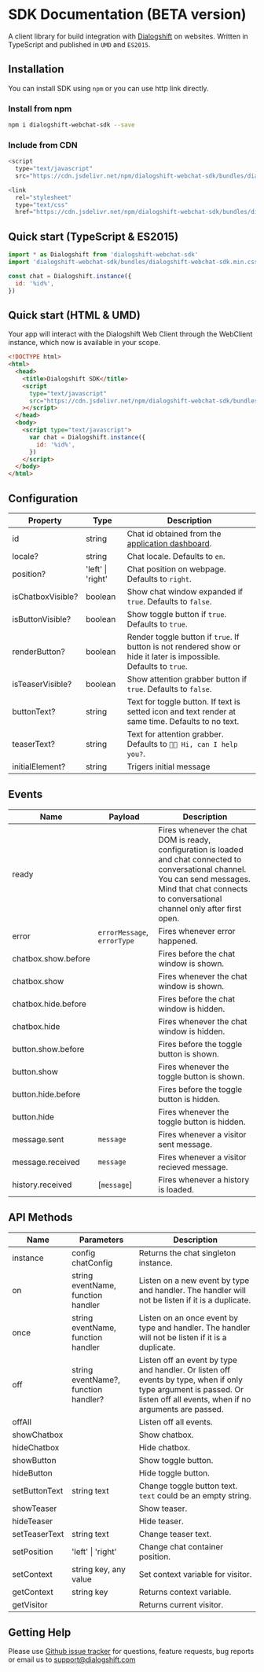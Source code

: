 # SDK Documentation (BETA version)

A client library for build integration with [Dialogshift](https://www.dialogshift.com/) on websites. Written in TypeScript and published in `UMD` and `ES2015`.

## Installation

You can install SDK using `npm` or you can use http link directly.

### Install from npm

```bash
npm i dialogshift-webchat-sdk --save
```

### Include from CDN

```javascript
<script
  type="text/javascript"
  src="https://cdn.jsdelivr.net/npm/dialogshift-webchat-sdk/bundles/dialogshift-webchat-sdk.umd.min.js"></script>

<link
  rel="stylesheet"
  type="text/css"
  href="https://cdn.jsdelivr.net/npm/dialogshift-webchat-sdk/bundles/dialogshift-webchat-sdk.min.css"/>
```

## Quick start (TypeScript & ES2015)

```javascript
import * as Dialogshift from 'dialogshift-webchat-sdk'
import 'dialogshift-webchat-sdk/bundles/dialogshift-webchat-sdk.min.css'

const chat = Dialogshift.instance({
  id: '%id%',
})
```

## Quick start (HTML & UMD)

Your app will interact with the Dialogshift Web Client through the WebClient instance, which now is available in your scope.

```html
<!DOCTYPE html>
<html>
  <head>
    <title>Dialogshift SDK</title>
    <script
      type="text/javascript"
      src="https://cdn.jsdelivr.net/npm/dialogshift-webchat-sdk/bundles/dialogshift-webchat-sdk.umd.min.js"
    ></script>
  </head>
  <body>
    <script type="text/javascript">
      var chat = Dialogshift.instance({
        id: '%id%',
      })
    </script>
  </body>
</html>
```

## Configuration

| Property          | Type              | Description                                                                                                        |
| ----------------- | ----------------- | ------------------------------------------------------------------------------------------------------------------ |
| id                | string            | Chat id obtained from the [application dashboard](https://www.dialogshift.com/).                                   |
| locale?           | string            | Chat locale. Defaults to `en`.                                                                                     |
| position?         | 'left' \| 'right' | Chat position on webpage. Defaults to `right`.                                                                     |
| isChatboxVisible? | boolean           | Show chat window expanded if `true`. Defaults to `false`.                                                          |
| isButtonVisible?  | boolean           | Show toggle button if `true`. Defaults to `true`.                                                                  |
| renderButton?     | boolean           | Render toggle button if `true`. If button is not rendered show or hide it later is impossible. Defaults to `true`. |
| isTeaserVisible?  | boolean           | Show attention grabber button if `true`. Defaults to `false`.                                                      |
| buttonText?       | string            | Text for toggle button. If text is setted icon and text render at same time. Defaults to no text.                  |
| teaserText?       | string            | Text for attention grabber. Defaults to `👋🏻 Hi, can I help you?`.                                                  |
| initialElement?   | string            | Trigers initial message                                                                                            |

## Events

| Name                | Payload                     | Description                                                                                                                                                                                                 |
| ------------------- | --------------------------- | ----------------------------------------------------------------------------------------------------------------------------------------------------------------------------------------------------------- |
| ready               |                             | Fires whenever the chat DOM is ready, configuration is loaded and chat connected to conversational channel. You can send messages. Mind that chat connects to conversational channel only after first open. |
| error               | `errorMessage`, `errorType` | Fires whenever error happened.                                                                                                                                                                              |
| chatbox.show.before |                             | Fires before the chat window is shown.                                                                                                                                                                      |
| chatbox.show        |                             | Fires whenever the chat window is shown.                                                                                                                                                                    |
| chatbox.hide.before |                             | Fires before the chat window is hidden.                                                                                                                                                                     |
| chatbox.hide        |                             | Fires whenever the chat window is hidden.                                                                                                                                                                   |
| button.show.before  |                             | Fires before the toggle button is shown.                                                                                                                                                                    |
| button.show         |                             | Fires whenever the toggle button is shown.                                                                                                                                                                  |
| button.hide.before  |                             | Fires before the toggle button is hidden.                                                                                                                                                                   |
| button.hide         |                             | Fires whenever the toggle button is hidden.                                                                                                                                                                 |
| message.sent        | `message`                   | Fires whenever a visitor sent message.                                                                                                                                                                      |
| message.received    | `message`                   | Fires whenever a visitor recieved message.                                                                                                                                                                  |
| history.received    | [`message`]                 | Fires whenever a history is loaded.                                                                                                                                                                         |

## API Methods

| Name          | Parameters                           | Description                                                                                                                                                             |
| ------------- | ------------------------------------ | ----------------------------------------------------------------------------------------------------------------------------------------------------------------------- |
| instance      | config chatConfig                    | Returns the chat singleton instance.                                                                                                                                    |
| on            | string eventName, function handler   | Listen on a new event by type and handler. The handler will not be listen if it is a duplicate.                                                                         |
| once          | string eventName, function handler   | Listen on an once event by type and handler. The handler will not be listen if it is a duplicate.                                                                       |
| off           | string eventName?, function handler? | Listen off an event by type and handler. Or listen off events by type, when if only type argument is passed. Or listen off all events, when if no arguments are passed. |
| offAll        |                                      | Listen off all events.                                                                                                                                                  |
| showChatbox   |                                      | Show chatbox.                                                                                                                                                           |
| hideChatbox   |                                      | Hide chatbox.                                                                                                                                                           |
| showButton    |                                      | Show toggle button.                                                                                                                                                     |
| hideButton    |                                      | Hide toggle button.                                                                                                                                                     |
| setButtonText | string text                          | Change toggle button text. `text` could be an empty string.                                                                                                             |
| showTeaser    |                                      | Show teaser.                                                                                                                                                            |
| hideTeaser    |                                      | Hide teaser.                                                                                                                                                            |
| setTeaserText | string text                          | Change teaser text.                                                                                                                                                     |
| setPosition   | 'left' \| 'right'                    | Change chat container position.                                                                                                                                         |
| setContext    | string key, any value                | Set context variable for visitor.                                                                                                                                       |
| getContext    | string key                           | Returns context variable.                                                                                                                                               |
| getVisitor    |                                      | Returns current visitor.                                                                                                                                                |

## Getting Help

Please use [Github issue tracker](https://github.com/dialogshift/dialogshift-webchat-sdk/issues) for questions, feature requests, bug reports or email us to support@dialogshift.com
